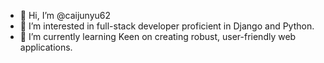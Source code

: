 - 👋 Hi, I’m @caijunyu62
- 👀 I’m interested in full-stack developer proficient in Django and Python. 
- 🌱 I’m currently learning Keen on creating robust, user-friendly web applications.
